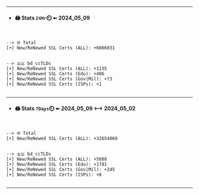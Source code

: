 

---
- #### 🖨️ **Stats** `24Hr`⏲️ ➼ 2024_05_09
```console


--> 🌐 Total
[+] New/ReNewed SSL Certs (ALL): +6086031


--> 🇧🇩 bd_ccTLDs
[+] New/ReNewed SSL Certs (ALL): +1135
[+] New/ReNewed SSL Certs (Edu): +406
[+] New/ReNewed SSL Certs (Gov|Mil): +73
[+] New/ReNewed SSL Certs (ISPs): +1


```

---
- #### 🖨️ **Stats** `7Days`⏲️ ➼ 2024_05_09 <--> 2024_05_02
```console


--> 🌐 Total
[+] New/ReNewed SSL Certs (ALL): +32654060


--> 🇧🇩 bd_ccTLDs
[+] New/ReNewed SSL Certs (ALL): +5088
[+] New/ReNewed SSL Certs (Edu): +1781
[+] New/ReNewed SSL Certs (Gov|Mil): +245
[+] New/ReNewed SSL Certs (ISPs): +8


```

---

